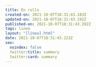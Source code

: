 ```yaml
---
title: En rollo
created-on: 2021-10-07T18:31:43.183Z
updated-on: 2021-10-07T18:31:43.192Z
published-on: 2021-10-07T18:31:43.202Z
tags: linea
layout: "[linea].html"
date: 2021-10-07T18:31:43.223Z
seo:
  noindex: false
  twitter:title: summary
  twitter:card: summary
---
```

